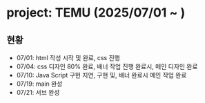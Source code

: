# project: TEMU (2025/07/01 ~ )
## 현황
* 07/01: html 작성 시작 및 완료, css 진행
* 07/04: css 디자인 80% 완료, 배너 작업 진행 완료시, 메인 디자인 완료
* 07/10: Java Script 구현 지연, 구현 및, 배너 완료시 메인 작업 완료
* 07/19: main 완성
* 07/21: 서브 완성